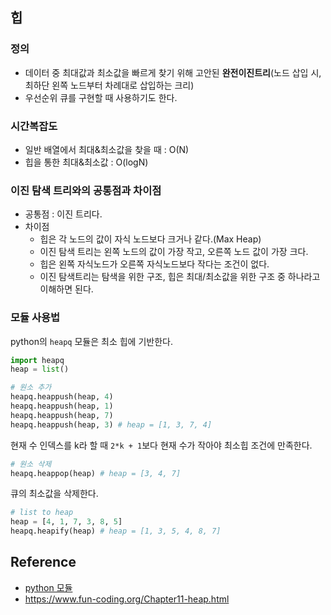 ## 힙

### 정의
- 데이터 중 최대값과 최소값을 빠르게 찾기 위해 고안된 **완전이진트리**(노드 삽입 시, 최하단 왼쪽 노드부터 차례대로 삽입하는 크리)
- 우선순위 큐를 구현할 때 사용하기도 한다.

### 시간복잡도
- 일반 배열에서 최대&최소값을 찾을 때 : O(N)
- 힙을 통한 최대&최소값 : O(logN)

### 이진 탐색 트리와의 공통점과 차이점
- 공통점 : 이진 트리다.
- 차이점
    - 힙은 각 노드의 값이 자식 노드보다 크거나 같다.(Max Heap)
    - 이진 탐색 트리는 왼쪽 노드의 값이 가장 작고, 오른쪽 노드 값이 가장 크다.
    - 힙은 왼쪽 자식노드가 오른쪽 자식노드보다 작다는 조건이 없다.
    - 이진 탐색트리는 탐색을 위한 구조, 힙은 최대/최소값을 위한 구조 중 하나라고 이해하면 된다.


### 모듈 사용법
python의 `heapq` 모듈은 최소 힙에 기반한다.
```python
import heapq
heap = list()

# 원소 추가
heapq.heappush(heap, 4)
heapq.heappush(heap, 1)
heapq.heappush(heap, 7)
heapq.heappush(heap, 3) # heap = [1, 3, 7, 4]
```
현재 수 인덱스를 k라 할 때
`2*k + 1`보다 현재 수가 작아야 최소힙 조건에 만족한다.

```python
# 원소 삭제
heapq.heappop(heap) # heap = [3, 4, 7]
```
큐의 최소값을 삭제한다.
```python
# list to heap
heap = [4, 1, 7, 3, 8, 5]
heapq.heapify(heap) # heap = [1, 3, 5, 4, 8, 7]
```

## Reference
- [python 모듈](https://www.daleseo.com/python-heapq/)
- https://www.fun-coding.org/Chapter11-heap.html